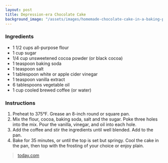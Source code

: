 ```yaml
---
layout: post
title: Depression-era Chocolate Cake
background_image: "/assets/images/homemade-chocolate-cake-in-a-baking-pan-2957897.jpg"
---
```



### Ingredients
- 1 1/2 cups all-purpose flour
- 1 cup sugar
- 1/4 cup unsweetened cocoa powder (or black cocoa)
- 1 teaspoon baking soda
- 1 teaspoon salt
- 1 tablespoon white or apple cider vinegar
- 1 teaspoon vanilla extract
- 6 tablespoons vegetable oil
- 1 cup cooled brewed coffee (or water)

### Instructions
1. Preheat to 375°F. Grease an 8-inch round or square pan.
2. Mix the flour, cocoa, baking soda, salt and the sugar. Poke three holes into the mix. Pour the vanilla, vinegar, and oil into each hole.
3. Add the coffee and stir the ingredients until well blended. Add to the pan.
4. Bake for 35 minutes, or until the top is set but springy. Cool the cake in the pan, then top with the frosting of your choice or enjoy plain.

> [today.com](https://www.today.com/food/depression-cake-or-wacky-cake-making-comeback-t179436)

